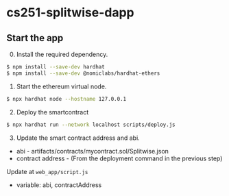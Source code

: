 # cs251-splitwise-dapp

## Start the app

0. Install the required dependency.

```bash
$ npm install --save-dev hardhat
$ npm install --save-dev @nomiclabs/hardhat-ethers
```

1. Start the ethereum virtual node.

```bash
$ npx hardhat node --hostname 127.0.0.1
```

2. Deploy the smartcontract

```bash
$ npx hardhat run --network localhost scripts/deploy.js
```

3. Update the smart contract address and abi.

- abi - artifacts/contracts/mycontract.sol/Splitwise.json
- contract address - (From the deployment command in the previous step)

Update at
`web_app/script.js`

- variable: abi, contractAddress
